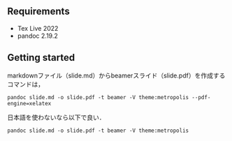 ## Requirements

- Tex Live 2022
- pandoc 2.19.2

## Getting started
markdownファイル（slide.md）からbeamerスライド（slide.pdf）を作成するコマンドは，
```
pandoc slide.md -o slide.pdf -t beamer -V theme:metropolis --pdf-engine=xelatex
```
日本語を使わないなら以下で良い．
```
pandoc slide.md -o slide.pdf -t beamer -V theme:metropolis
```
